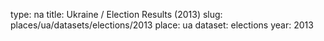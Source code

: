 type: na
title: Ukraine / Election Results (2013)
slug: places/ua/datasets/elections/2013
place: ua
dataset: elections
year: 2013
